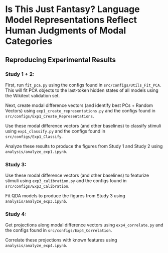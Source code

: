# Is This Just Fantasy? Language Model Representations Reflect Human Judgments of Modal Categories

## Reproducing Experimental Results

### Study 1 + 2:
First, run `fit_pca.py` using the configs found in `src/configs/Utils_Fit_PCA`. This will fit PCA objects to the last-token hidden states of all models using the Wikitext validation set.

Next, create modal difference vectors (and identify best PCs + Random Vectors) using `exp1_create_representations.py` and the configs found in `src/configs/Exp1_Create_Representations`.

Use these modal difference vectors (and other baselines) to classify stimuli using `exp1_classify.py` and the configs found in `src/configs/Exp1_Classify`.

Analyze these results to produce the figures from Study 1 and Study 2 using `analysis/analyze_exp1.ipynb`.

### Study 3:
Use these modal difference vectors (and other baselines) to featurize stimuli using `exp3_calibration.py` and the configs found in `src/configs/Exp3_Calibration`.

Fit QDA models to produce the figures from Study 3 using `analysis/analyze_exp3.ipynb`.

### Study 4:
Get projections along  modal difference vectors using `exp4_correlate.py` and the configs found in `src/configs/Exp4_Correlation`.

Correlate these projections with known features using `analysis/analyze_exp4.ipynb`.
